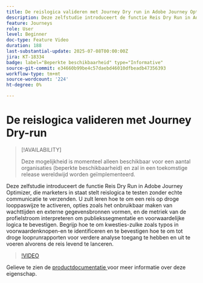 ```yaml
---
title: De reislogica valideren met Journey Dry run in Adobe Journey Optimizer
description: Deze zelfstudie introduceert de functie Reis Dry Run in Adobe Journey Optimizer, die marketers in staat stelt reislogica te testen zonder echte communicatie te verzenden. U zult leren hoe te om een reis op droge looppaswijze te activeren, opties zoals het onbruikbaar maken van wachttijden en externe gegevensbronnen vormen, en de metriek van de profielstroom interpreteren om publiekssegmentatie en voorwaardelijke logica te bevestigen. Begrijp hoe te om kwesties-zulke zoals typos in voorwaardenknopen-en te identificeren en te bevestigen hoe te om tot droge looprunrapporten voor verdere analyse toegang te hebben en uit te voeren alvorens de reis levend te lanceren.
feature: Journeys
role: User
level: Beginner
doc-type: Feature Video
duration: 188
last-substantial-update: 2025-07-08T00:00:00Z
jira: KT-18334
badge: label="Beperkte beschikbaarheid" type="Informative"
source-git-commit: e34660b99be4c57daebd46010dfbeadb47356393
workflow-type: tm+mt
source-wordcount: '224'
ht-degree: 0%

---
```



# De reislogica valideren met Journey Dry-run

>[!AVAILABILITY]
>
>Deze mogelijkheid is momenteel alleen beschikbaar voor een aantal organisaties (beperkte beschikbaarheid) en zal in een toekomstige release wereldwijd worden geïmplementeerd.

Deze zelfstudie introduceert de functie Reis Dry Run in Adobe Journey Optimizer, die marketers in staat stelt reislogica te testen zonder echte communicatie te verzenden. U zult leren hoe te om een reis op droge looppaswijze te activeren, opties zoals het onbruikbaar maken van wachttijden en externe gegevensbronnen vormen, en de metriek van de profielstroom interpreteren om publiekssegmentatie en voorwaardelijke logica te bevestigen. Begrijp hoe te om kwesties-zulke zoals typos in voorwaardenknopen-en te identificeren en te bevestigen hoe te om tot droge looprunrapporten voor verdere analyse toegang te hebben en uit te voeren alvorens de reis levend te lanceren.

>[!VIDEO](https://video.tv.adobe.com/v/3464681/?learn=on&enablevpops)

Gelieve te zien de [ productdocumentatie ](https://experienceleague.adobe.com/nl/docs/journey-optimizer/using/orchestrate-journeys/create-journey/journey-dry-run) voor meer informatie over deze eigenschap.
